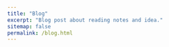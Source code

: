 ```yaml
---
title: "Blog"
excerpt: "Blog post about reading notes and idea."
sitemap: false
permalink: /blog.html
---
```


